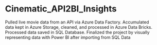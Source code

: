 # Cinematic_API2BI_Insights

Pulled live movie data from an API via Azure Data Factory. 
Accumulated data kept in Azure Storage, cleaned, and processed in Azure Data Bricks. 
Processed data saved in SQL Database. 
Finalized the project by visually representing data with Power BI after importing from SQL Data
